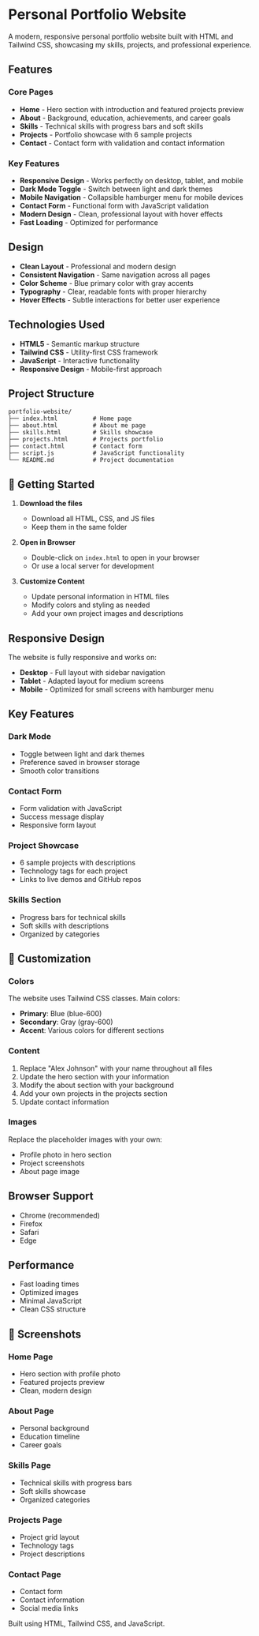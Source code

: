 # Personal Portfolio Website

A modern, responsive personal portfolio website built with HTML and Tailwind CSS, showcasing my skills, projects, and professional experience.

##  Features

### Core Pages
- **Home** - Hero section with introduction and featured projects preview
- **About** - Background, education, achievements, and career goals
- **Skills** - Technical skills with progress bars and soft skills
- **Projects** - Portfolio showcase with 6 sample projects
- **Contact** - Contact form with validation and contact information

### Key Features
- **Responsive Design** - Works perfectly on desktop, tablet, and mobile
- **Dark Mode Toggle** - Switch between light and dark themes
- **Mobile Navigation** - Collapsible hamburger menu for mobile devices
- **Contact Form** - Functional form with JavaScript validation
- **Modern Design** - Clean, professional layout with hover effects
- **Fast Loading** - Optimized for performance

##  Design

- **Clean Layout** - Professional and modern design
- **Consistent Navigation** - Same navigation across all pages
- **Color Scheme** - Blue primary color with gray accents
- **Typography** - Clear, readable fonts with proper hierarchy
- **Hover Effects** - Subtle interactions for better user experience

##  Technologies Used

- **HTML5** - Semantic markup structure
- **Tailwind CSS** - Utility-first CSS framework
- **JavaScript** - Interactive functionality
- **Responsive Design** - Mobile-first approach

##  Project Structure

```
portfolio-website/
├── index.html          # Home page
├── about.html          # About me page
├── skills.html         # Skills showcase
├── projects.html       # Projects portfolio
├── contact.html        # Contact form
├── script.js           # JavaScript functionality
└── README.md           # Project documentation
```

## 🚀 Getting Started

1. **Download the files**
   - Download all HTML, CSS, and JS files
   - Keep them in the same folder

2. **Open in Browser**
   - Double-click on `index.html` to open in your browser
   - Or use a local server for development

3. **Customize Content**
   - Update personal information in HTML files
   - Modify colors and styling as needed
   - Add your own project images and descriptions

## Responsive Design

The website is fully responsive and works on:
- **Desktop** - Full layout with sidebar navigation
- **Tablet** - Adapted layout for medium screens
- **Mobile** - Optimized for small screens with hamburger menu

## Key Features

### Dark Mode
- Toggle between light and dark themes
- Preference saved in browser storage
- Smooth color transitions

### Contact Form
- Form validation with JavaScript
- Success message display
- Responsive form layout

### Project Showcase
- 6 sample projects with descriptions
- Technology tags for each project
- Links to live demos and GitHub repos

### Skills Section
- Progress bars for technical skills
- Soft skills with descriptions
- Organized by categories

## 🔧 Customization

### Colors
The website uses Tailwind CSS classes. Main colors:
- **Primary**: Blue (blue-600)
- **Secondary**: Gray (gray-600)
- **Accent**: Various colors for different sections

### Content
1. Replace "Alex Johnson" with your name throughout all files
2. Update the hero section with your information
3. Modify the about section with your background
4. Add your own projects in the projects section
5. Update contact information

### Images
Replace the placeholder images with your own:
- Profile photo in hero section
- Project screenshots
- About page image

## Browser Support

- Chrome (recommended)
- Firefox
- Safari
- Edge

## Performance

- Fast loading times
- Optimized images
- Minimal JavaScript
- Clean CSS structure

## 🎨 Screenshots

### Home Page
- Hero section with profile photo
- Featured projects preview
- Clean, modern design

### About Page
- Personal background
- Education timeline
- Career goals

### Skills Page
- Technical skills with progress bars
- Soft skills showcase
- Organized categories

### Projects Page
- Project grid layout
- Technology tags
- Project descriptions

### Contact Page
- Contact form
- Contact information
- Social media links



Built using HTML, Tailwind CSS, and JavaScript.
